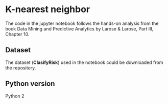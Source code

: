 # K-nearest neighbor

The code in the jupyter notebook follows the hands-on analysis from the book Data Mining and Predictive Analytics by Larose & Larose, Part III, Chapter 10.

## Dataset

The dataset (**ClasifyRisk**) used in the notebook could be downloaded from the repository.

## Python version

Python 2
